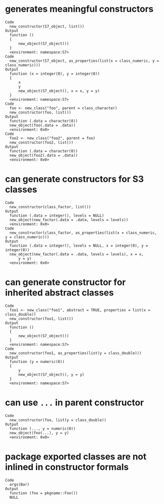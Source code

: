 # generates meaningful constructors

    Code
      new_constructor(S7_object, list())
    Output
      function () 
      {
          new_object(S7_object())
      }
      <environment: namespace:S7>
    Code
      new_constructor(S7_object, as_properties(list(x = class_numeric, y = class_numeric)))
    Output
      function (x = integer(0), y = integer(0)) 
      {
          x
          y
          new_object(S7_object(), x = x, y = y)
      }
      <environment: namespace:S7>
    Code
      foo <- new_class("foo", parent = class_character)
      new_constructor(foo, list())
    Output
      function (.data = character(0)) 
      new_object(foo(.data = .data))
      <environment: 0x0>
    Code
      foo2 <- new_class("foo2", parent = foo)
      new_constructor(foo2, list())
    Output
      function (.data = character(0)) 
      new_object(foo2(.data = .data))
      <environment: 0x0>

# can generate constructors for S3 classes

    Code
      new_constructor(class_factor, list())
    Output
      function (.data = integer(), levels = NULL) 
      new_object(new_factor(.data = .data, levels = levels))
      <environment: 0x0>
    Code
      new_constructor(class_factor, as_properties(list(x = class_numeric, y = class_numeric)))
    Output
      function (.data = integer(), levels = NULL, x = integer(0), y = integer(0)) 
      new_object(new_factor(.data = .data, levels = levels), x = x, 
          y = y)
      <environment: 0x0>

# can generate constructor for inherited abstract classes

    Code
      foo1 <- new_class("foo1", abstract = TRUE, properties = list(x = class_double))
      new_constructor(foo1, list())
    Output
      function () 
      {
          new_object(S7_object())
      }
      <environment: namespace:S7>
    Code
      new_constructor(foo1, as_properties(list(y = class_double)))
    Output
      function (y = numeric(0)) 
      {
          y
          new_object(S7_object(), y = y)
      }
      <environment: namespace:S7>

# can use `...` in parent constructor

    Code
      new_constructor(foo, list(y = class_double))
    Output
      function (..., y = numeric(0)) 
      new_object(foo(...), y = y)
      <environment: 0x0>

# package exported classes are not inlined in constructor formals

    Code
      args(Bar)
    Output
      function (foo = pkgname::Foo()) 
      NULL

